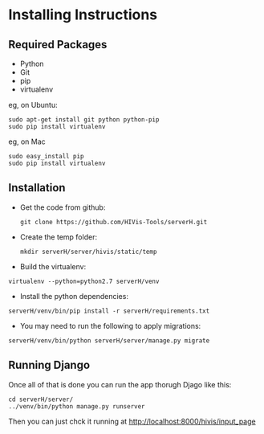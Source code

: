 Installing Instructions
========

## Required Packages

* Python
* Git
* pip
* virtualenv

eg, on Ubuntu:

    sudo apt-get install git python python-pip
    sudo pip install virtualenv


eg, on Mac

    sudo easy_install pip
    sudo pip install virtualenv

Installation
------------

* Get the code from github:

  ```git clone https://github.com/HIVis-Tools/serverH.git```

* Create the temp folder:
 
  ```mkdir serverH/server/hivis/static/temp```
* Build the virtualenv:
 
 ```virtualenv --python=python2.7 serverH/venv```

* Install the python dependencies:
 
 ```serverH/venv/bin/pip install -r serverH/requirements.txt```

* You may need to run the following to apply migrations:

 ```serverH/venv/bin/python serverH/server/manage.py migrate```

Running Django
-------
Once all of that is done you can run the app thorugh Djago like this:

```
cd serverH/server/
../venv/bin/python manage.py runserver
```

Then you can just chck it running at [http://localhost:8000/hivis/input_page](http://localhost:8000/hivis/input_page)
